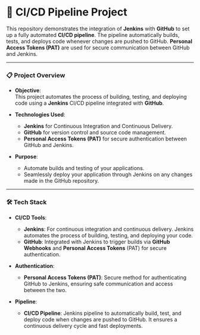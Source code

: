 # 🚀 **CI/CD Pipeline Project**

This repository demonstrates the integration of **Jenkins** with **GitHub** to set up a fully automated **CI/CD pipeline**. The pipeline automatically builds, tests, and deploys code whenever changes are pushed to GitHub. **Personal Access Tokens (PAT)** are used for secure communication between GitHub and Jenkins.

---

### 📋 **Project Overview**

- **Objective**:  
  This project automates the process of building, testing, and deploying code using a **Jenkins** CI/CD pipeline integrated with **GitHub**.

- **Technologies Used**:
  - **Jenkins** for Continuous Integration and Continuous Delivery.
  - **GitHub** for version control and source code management.
  - **Personal Access Tokens (PAT)** for secure authentication between GitHub and Jenkins.

- **Purpose**:  
  - Automate builds and testing of your applications.
  - Seamlessly deploy your application through Jenkins on any changes made in the GitHub repository.

---

### 🛠️ **Tech Stack**

- **CI/CD Tools**:
  - **Jenkins**: For continuous integration and continuous delivery. Jenkins automates the process of building, testing, and deploying your code.
  - **GitHub**: Integrated with Jenkins to trigger builds via **GitHub Webhooks** and **Personal Access Tokens** (PAT) for secure authentication.

- **Authentication**:
  - **Personal Access Tokens (PAT)**: Secure method for authenticating GitHub to Jenkins, ensuring safe communication and access between the two.

- **Pipeline**:
  - **CI/CD Pipeline**: Jenkins pipeline to automatically build, test, and deploy code when changes are pushed to GitHub. It ensures a continuous delivery cycle and fast deployments.

